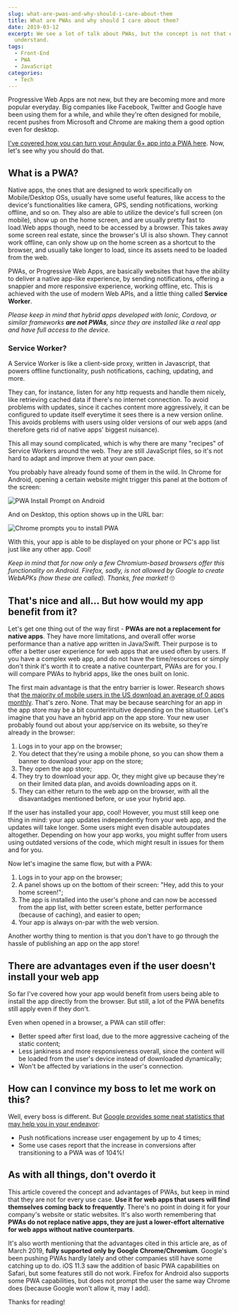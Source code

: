 ```yaml
---
slug: what-are-pwas-and-why-should-i-care-about-them
title: What are PWAs and why should I care about them?
date: 2019-03-12
excerpt: We see a lot of talk about PWAs, but the concept is not that easy to
  understand.
tags:
  - Front-End
  - PWA
  - JavaScript
categories:
  - Tech
---
```


<script>
  import Image from "$lib/components/atoms/Image.svelte";
</script>

Progressive Web Apps are not new, but they are becoming more and more popular everyday. Big companies like Facebook, Twitter and Google have been using them for a while, and while they're often designed for mobile, recent pushes from Microsoft and Chrome are making them a good option even for desktop.

[I've covered how you can turn your Angular 6+ app into a PWA here](/angular-pwa-how-to). Now, let's see why you should do that.

## What is a PWA?

Native apps, the ones that are designed to work specifically on Mobile/Desktop OSs, usually have some useful features, like access to the device's functionalities like camera, GPS, sending notifications, working offline, and so on. They also are able to utilize the device's full screen (on mobile), show up on the home screen, and are usually pretty fast to load.Web apps though, need to be accessed by a browser. This takes away some screen real estate, since the browser's UI is also shown. They cannot work offline, can only show up on the home screen as a shortcut to the browser, and usually take longer to load, since its assets need to be loaded from the web.

PWAs, or Progressive Web Apps, are basically websites that have the ability to deliver a native app-like experience, by sending notifications, offering a snappier and more responsive experience, working offline, etc. This is achieved with the use of modern Web APIs, and a little thing called **Service Worker**.

_Please keep in mind that hybrid apps developed with Ionic, Cordova, or similar frameworks **are not PWAs**, since they are installed like a real app and have full access to the device._

### Service Worker?

A Service Worker is like a client-side proxy, written in Javascript, that powers offline functionality, push notifications, caching, updating, and more.

They can, for instance, listen for any http requests and handle them nicely, like retrieving cached data if there's no internet connection. To avoid problems with updates, since it caches content more aggressively, it can be configured to update itself everytime it sees there is a new version online. This avoids problems with users using older versions of our web apps (and therefore gets rid of native apps' biggest nuisance).

This all may sound complicated, which is why there are many "recipes" of Service Workers around the web. They are still JavaScript files, so it's not hard to adapt and improve them at your own pace.

You probably have already found some of them in the wild. In Chrome for Android, opening a certain website might trigger this panel at the bottom of the screen:

<Image
  path="posts/{slug}"
  filename="Android-Install-Prompt"
  figcaption="'Add Notepad to the home screen'"
  alt="PWA Install Prompt on Android"
/>

And on Desktop, this option shows up in the URL bar:

<Image
  path="posts/{slug}"
  filename="Clipboard_2019-10-27-18-09-45"
  alt="Chrome prompts you to install PWA"
/>

With this, your app is able to be displayed on your phone or PC's app list just like any other app. Cool!

_Keep in mind that for now only a few Chromium-based browsers offer this functionality on Android. Firefox, sadly, is not allowed by Google to create WebAPKs (how these are called). Thanks, free market!_ 🙄

## That's nice and all... But how would my app benefit from it?

Let's get one thing out of the way first - **PWAs are not a replacement for native apps**. They have more limitations, and overall offer worse performance than a native app written in Java/Swift. Their purpose is to offer a better user experience for web apps that are used often by users. If you have a complex web app, and do not have the time/resources or simply don't think it's worth it to create a native counterpart, PWAs are for you. I will compare PWAs to hybrid apps, like the ones built on Ionic.

The first main advantage is that the entry barrier is lower. Research shows that [the majority of mobile users in the US download an average of 0 apps monthly](https://techcrunch.com/2017/08/25/majority-of-u-s-consumers-still-download-zero-apps-per-month-says-comscore/). That's zero. None. That may be because searching for an app in the app store may be a bit counterintuitive depending on the situation. Let's imagine that you have an hybrid app on the app store. Your new user probably found out about your app/service on its website, so they're already in the browser:

1. Logs in to your app on the browser;
2. You detect that they're using a mobile phone, so you can show them a banner to download your app on the store;
3. They open the app store;
4. They try to download your app. Or, they might give up because they're on their limited data plan, and avoids downloading apps on it.
5. They can either return to the web app on the browser, with all the disavantadges mentioned before, or use your hybrid app.

If the user has installed your app, cool! However, you must still keep one thing in mind: your app updates independently from your web app, and the updates will take longer. Some users might even disable autoupdates altogether. Depending on how your app works, you might suffer from users using outdated versions of the code, which might result in issues for them and for you.

Now let's imagine the same flow, but with a PWA:

1. Logs in to your app on the browser;
2. A panel shows up on the bottom of their screen: "Hey, add this to your home screen!";
3. The app is installed into the user's phone and can now be accessed from the app list, with better screen estate, better performance (because of caching), and easier to open;
4. Your app is always on-par with the web version.

Another worthy thing to mention is that you don't have to go through the hassle of publishing an app on the app store!

## There are advantages even if the user doesn't install your web app

So far I've covered how your app would benefit from users being able to install the app directly from the browser. But still, a lot of the PWA benefits still apply even if they don't.

Even when opened in a browser, a PWA can still offer:

- Better speed after first load, due to the more aggressive cacheing of the static content;
- Less jankiness and more responsiveness overall, since the content will be loaded from the user's device instead of downloaded dynamically;
- Won't be affected by variations in the user's connection.

## How can I convince my boss to let me work on this?

Well, every boss is different. But [Google provides some neat statistics that may help you in your endeavor](http://https//developers.google.com/web/progressive-web-apps/):

- Push notifications increase user engagement by up to 4 times;
- Some use cases report that the increase in conversions after transitioning to a PWA was of 104%!

## As with all things, don't overdo it

This article covered the concept and advantages of PWAs, but keep in mind that they are not for every use case. **Use it for web apps that users will find themselves coming back to frequently**. There's no point in doing it for your company's website or static websites. It's also worth remembering that **PWAs do not replace native apps, they are just a lower-effort alternative for web apps without native counterparts**.

It's also worth mentioning that the advantages cited in this article are, as of March 2019, **fully supported only by Google Chrome/Chromium**. Google's been pushing PWAs hardly lately and other companies still have some catching up to do. iOS 11.3 saw the addition of basic PWA capabilities on Safari, but some features still do not work. Firefox for Android also supports some PWA capabilities, but does not prompt the user the same way Chrome does (because Google won't allow it, may I add).

Thanks for reading!
